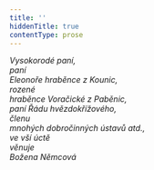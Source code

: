 ```yaml
---
title: ''
hiddenTitle: true
contentType: prose
---
```


<section>

_Vysokorodé paní,  
paní  
Eleonoře hraběnce z Kounic,  
rozené  
hraběnce Voračické z Paběnic,  
paní Řádu hvězdokřížového,  
členu  
mnohých dobročinných ústavů atd.,  
ve vší úctě  
věnuje  
Božena Němcová_

</section>
